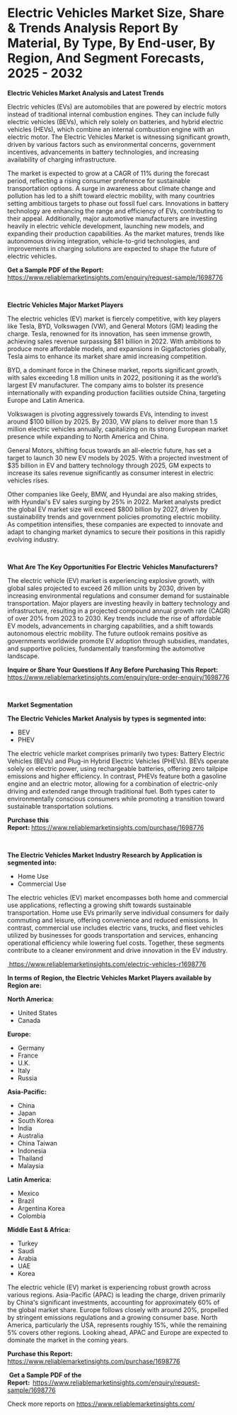 <p><h1>Electric Vehicles Market Size, Share & Trends Analysis Report By Material, By Type, By End-user, By Region, And Segment Forecasts, 2025 - 2032</h1></p><p><strong>Electric Vehicles Market Analysis and Latest Trends</strong></p>
<p><p>Electric vehicles (EVs) are automobiles that are powered by electric motors instead of traditional internal combustion engines. They can include fully electric vehicles (BEVs), which rely solely on batteries, and hybrid electric vehicles (HEVs), which combine an internal combustion engine with an electric motor. The Electric Vehicles Market is witnessing significant growth, driven by various factors such as environmental concerns, government incentives, advancements in battery technologies, and increasing availability of charging infrastructure.</p><p>The market is expected to grow at a CAGR of 11% during the forecast period, reflecting a rising consumer preference for sustainable transportation options. A surge in awareness about climate change and pollution has led to a shift toward electric mobility, with many countries setting ambitious targets to phase out fossil fuel cars. Innovations in battery technology are enhancing the range and efficiency of EVs, contributing to their appeal. Additionally, major automotive manufacturers are investing heavily in electric vehicle development, launching new models, and expanding their production capabilities. As the market matures, trends like autonomous driving integration, vehicle-to-grid technologies, and improvements in charging solutions are expected to shape the future of electric vehicles.</p></p>
<p><strong>Get a Sample PDF of the Report:&nbsp;</strong> <a href="https://www.reliablemarketinsights.com/enquiry/request-sample/1698776?utm_campaign=1894&utm_medium=2&utm_source=Github&utm_content=ia&utm_term=27032025&utm_id=electric-vehicles">https://www.reliablemarketinsights.com/enquiry/request-sample/1698776</a></p>
<p>&nbsp;</p>
<p><strong>Electric Vehicles Major Market Players</strong></p>
<p><p>The electric vehicles (EV) market is fiercely competitive, with key players like Tesla, BYD, Volkswagen (VW), and General Motors (GM) leading the charge. Tesla, renowned for its innovation, has seen immense growth, achieving sales revenue surpassing $81 billion in 2022. With ambitions to produce more affordable models, and expansions in Gigafactories globally, Tesla aims to enhance its market share amid increasing competition.</p><p>BYD, a dominant force in the Chinese market, reports significant growth, with sales exceeding 1.8 million units in 2022, positioning it as the world’s largest EV manufacturer. The company aims to bolster its presence internationally with expanding production facilities outside China, targeting Europe and Latin America.</p><p>Volkswagen is pivoting aggressively towards EVs, intending to invest around $100 billion by 2025. By 2030, VW plans to deliver more than 1.5 million electric vehicles annually, capitalizing on its strong European market presence while expanding to North America and China.</p><p>General Motors, shifting focus towards an all-electric future, has set a target to launch 30 new EV models by 2025. With a projected investment of $35 billion in EV and battery technology through 2025, GM expects to increase its sales revenue significantly as consumer interest in electric vehicles rises.</p><p>Other companies like Geely, BMW, and Hyundai are also making strides, with Hyundai's EV sales surging by 25% in 2022. Market analysts predict the global EV market size will exceed $800 billion by 2027, driven by sustainability trends and government policies promoting electric mobility. As competition intensifies, these companies are expected to innovate and adapt to changing market dynamics to secure their positions in this rapidly evolving industry.</p></p>
<p>&nbsp;</p>
<p><strong>What Are The Key Opportunities For Electric Vehicles Manufacturers?</strong></p>
<p><p>The electric vehicle (EV) market is experiencing explosive growth, with global sales projected to exceed 26 million units by 2030, driven by increasing environmental regulations and consumer demand for sustainable transportation. Major players are investing heavily in battery technology and infrastructure, resulting in a projected compound annual growth rate (CAGR) of over 20% from 2023 to 2030. Key trends include the rise of affordable EV models, advancements in charging capabilities, and a shift towards autonomous electric mobility. The future outlook remains positive as governments worldwide promote EV adoption through subsidies, mandates, and supportive policies, fundamentally transforming the automotive landscape.</p></p>
<p><strong>Inquire or Share Your Questions If Any Before Purchasing This Report:</strong> <a href="https://www.reliablemarketinsights.com/enquiry/pre-order-enquiry/1698776?utm_campaign=1894&utm_medium=2&utm_source=Github&utm_content=ia&utm_term=27032025&utm_id=electric-vehicles">https://www.reliablemarketinsights.com/enquiry/pre-order-enquiry/1698776</a></p>
<p>&nbsp;</p>
<p><strong>Market Segmentation</strong></p>
<p><strong>The Electric Vehicles Market Analysis by types is segmented into:</strong></p>
<p><ul><li>BEV</li><li>PHEV</li></ul></p>
<p><p>The electric vehicle market comprises primarily two types: Battery Electric Vehicles (BEVs) and Plug-in Hybrid Electric Vehicles (PHEVs). BEVs operate solely on electric power, using rechargeable batteries, offering zero tailpipe emissions and higher efficiency. In contrast, PHEVs feature both a gasoline engine and an electric motor, allowing for a combination of electric-only driving and extended range through traditional fuel. Both types cater to environmentally conscious consumers while promoting a transition toward sustainable transportation solutions.</p></p>
<p><strong>Purchase this Report:&nbsp;</strong><a href="https://www.reliablemarketinsights.com/purchase/1698776?utm_campaign=1894&utm_medium=2&utm_source=Github&utm_content=ia&utm_term=27032025&utm_id=electric-vehicles">https://www.reliablemarketinsights.com/purchase/1698776</a></p>
<p>&nbsp;</p>
<p><strong>The Electric Vehicles Market Industry Research by Application is segmented into:</strong></p>
<p><ul><li>Home Use</li><li>Commercial Use</li></ul></p>
<p><p>The electric vehicles (EV) market encompasses both home and commercial use applications, reflecting a growing shift towards sustainable transportation. Home use EVs primarily serve individual consumers for daily commuting and leisure, offering convenience and reduced emissions. In contrast, commercial use includes electric vans, trucks, and fleet vehicles utilized by businesses for goods transportation and services, enhancing operational efficiency while lowering fuel costs. Together, these segments contribute to a cleaner environment and drive innovation in the EV industry.</p></p>
<p><a href="https://www.reliablemarketinsights.com/electric-vehicles-r1698776?utm_campaign=1894&utm_medium=2&utm_source=Github&utm_content=ia&utm_term=27032025&utm_id=electric-vehicles">&nbsp;https://www.reliablemarketinsights.com/electric-vehicles-r1698776</a></p>
<p><strong>In terms of Region, the Electric Vehicles Market Players available by Region are:</strong></p>
<p>
    <p> <strong> North America: </strong>
        <ul>
            <li>United States</li>
            <li>Canada</li>
        </ul>
        </p> 
    <p> <strong> Europe: </strong>
        <ul>
            <li>Germany</li>
            <li>France</li>
            <li>U.K.</li>
            <li>Italy</li>
            <li>Russia</li>
        </ul>
        </p> 
    <p> <strong> Asia-Pacific: </strong>
        <ul>
            <li>China</li>
            <li>Japan</li>
            <li>South Korea</li>
            <li>India</li>
            <li>Australia</li>
            <li>China Taiwan</li>
            <li>Indonesia</li>
            <li>Thailand</li>
            <li>Malaysia</li>
        </ul>
        </p> 
    <p> <strong> Latin America: </strong>
        <ul>
            <li>Mexico</li>
            <li>Brazil</li>
            <li>Argentina Korea</li>
            <li>Colombia</li>
        </ul>
        </p> 
    <p> <strong> Middle East & Africa: </strong>
        <ul>
            <li>Turkey</li>
            <li>Saudi</li>
            <li>Arabia</li>
            <li>UAE</li>
            <li>Korea</li>
        </ul>
    </p>
    </p>
<p><p>The electric vehicle (EV) market is experiencing robust growth across various regions. Asia-Pacific (APAC) is leading the charge, driven primarily by China's significant investments, accounting for approximately 60% of the global market share. Europe follows closely with around 20%, propelled by stringent emissions regulations and a growing consumer base. North America, particularly the USA, represents roughly 15%, while the remaining 5% covers other regions. Looking ahead, APAC and Europe are expected to dominate the market in the coming years.</p></p>
<p><strong>Purchase this Report: </strong><a href="https://www.reliablemarketinsights.com/purchase/1698776?utm_campaign=1894&utm_medium=2&utm_source=Github&utm_content=ia&utm_term=27032025&utm_id=electric-vehicles">https://www.reliablemarketinsights.com/purchase/1698776</a></p>
<p>&nbsp;<strong>Get a Sample PDF of the Report:&nbsp;&nbsp;</strong><a href="https://www.reliablemarketinsights.com/enquiry/request-sample/1698776?utm_campaign=1894&utm_medium=2&utm_source=Github&utm_content=ia&utm_term=27032025&utm_id=electric-vehicles">https://www.reliablemarketinsights.com/enquiry/request-sample/1698776</a></p>
<p><strong></strong></p>
<p>Check more reports on <a href="https://www.reliablemarketinsights.com/?utm_campaign=1894&utm_medium=2&utm_source=Github&utm_content=ia&utm_term=27032025&utm_id=electric-vehicles">https://www.reliablemarketinsights.com/</a></p>
